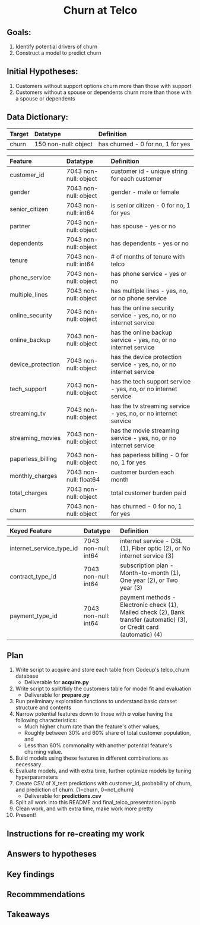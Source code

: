 # <center>Churn at Telco</center>
<!-- ## Overview
**Project Goals:**
- Goal 1: **Demonstrate the process** for data acquisition, data processing, and model creation.
- Goal 2: **Create modules** that make the process repeatable.
- Goal 3: **Identify potential drivers of churn.**
- Goal 4: **Construct a model to predict churn using classification techniques.**
- Goal 5: **Deliver a presentation** to the Codeup Data Science Team using the Jupyter Notebook for the above steps.
- Goal 6: Answer potential questions about the code, process, findings and key takeaways, and model. -->

<!-- **Deliverables:**
- JupyterNB presentation
- README.md project description containing:
    * Goals
    * Initial hypotheses
    * Data dictionary
    * Plan (data science pipeline)
    * Instructions on how to recreate your work
    * Answers to hypotheses
    * Key findings
    * Recommendations
    * Takeaways
- CSV of X_test predictions with customer_id, probability of churn, and prediction of churn. (1=churn, 0=not_churn).
- Scripts, specifically acquire.py and prepare.py
- The presentation -->

## Goals: 
1. Identify potential drivers of churn
2. Construct a model to predict churn

## Initial Hypotheses:
1. Customers without support options churn more than those with support
2. Customers without a spouse or dependents churn more than those with a spouse or dependents

## Data Dictionary:
|Target|Datatype|Definition|
|:-------|:--------|:----------|
| churn | 150 non-null: object | has churned - 0 for no, 1 for yes |

|Feature|Datatype|Definition|
|:-------|:--------|:----------|
| customer_id              | 7043 non-null: object | customer id - unique string for each customer |
| gender                   | 7043 non-null: object | gender - male or female |
| senior_citizen           | 7043 non-null: int64  | is senior citizen - 0 for no, 1 for yes |
| partner                  | 7043 non-null: object | has spouse - yes or no |
| dependents               | 7043 non-null: object | has dependents - yes or no |
| tenure                   | 7043 non-null: int64  | # of months of tenure with telco |
| phone_service            | 7043 non-null: object | has phone service - yes or no |
| multiple_lines           | 7043 non-null: object | has multiple lines - yes, no, or no phone service |
| online_security          | 7043 non-null: object | has the online security service - yes, no, or no internet service |
| online_backup            | 7043 non-null: object | has the online backup service - yes, no, or no internet service |
| device_protection        | 7043 non-null: object | has the device protection service - yes, no, or no internet service |
| tech_support             | 7043 non-null: object | has the tech support service - yes, no, or no internet service |
| streaming_tv             | 7043 non-null: object | has the tv streaming service - yes, no, or no internet service |
| streaming_movies         | 7043 non-null: object | has the movie streaming service - yes, no, or no internet service |
| paperless_billing        | 7043 non-null: object | has paperless billing - 0 for no, 1 for yes |
| monthly_charges          | 7043 non-null: float64 | customer burden each month |
| total_charges            | 7043 non-null: object  | total customer burden paid |
| churn                    | 7043 non-null: object  | has churned - 0 for no, 1 for yes |

|Keyed Feature|Datatype|Definition|
|:-------|:--------|:----------|
| internet_service_type_id | 7043 non-null: int64  | internet service - DSL (1), Fiber optic (2), or No internet service (3) |
| contract_type_id         | 7043 non-null: int64  | subscription plan - Month-to-month (1), One year (2), or Two year (3) |
| payment_type_id          | 7043 non-null: int64  | payment methods - Electronic check (1), Mailed check (2), Bank transfer (automatic) (3), or Credit card (automatic) (4) |

## Plan
1. Write script to acquire and store each table from Codeup's telco_churn database
    * Deliverable for **acquire.py**
2. Write script to split/tidy the customers table for model fit and evaluation
    * Deliverable for **prepare.py**
3. Run preliminary exploration functions to understand basic dataset structure and contents
4. Narrow potential features down to those with *a value* having the following characteristics:
    * Much higher churn rate than the feature's other values,
    * Roughly between 30% and 60% share of total customer population, and
    * Less than 60% commonality with another potential feature's churning value.
5. Build models using these features in different combinations as necessary
6. Evaluate models, and with extra time, further optimize models by tuning hyperparameters
7. Create CSV of X_test predictions with customer_id, probability of churn, and prediction of churn. (1=churn, 0=not_churn)
    * Deliverable for **predictions.csv**
8. Split all work into this README and final_telco_presentation.ipynb
9. Clean work, and with extra time, make work more pretty
10. Present!

## Instructions for re-creating my work

## Answers to hypotheses

## Key findings

## Recommmendations

## Takeaways